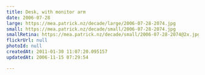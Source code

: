 ```yaml
---
title: Desk, with monitor arm
date: 2006-07-28
large: https://mea.patrick.nz/decade/large/2006-07-28-2074.jpg
small: https://mea.patrick.nz/decade/small/2006-07-28-2074.jpg
smallRetina: https://mea.patrick.nz/decade/small/2006-07-28-2074@2x.jpg
flickrUrl: null
photoId: null
createdAt: 2011-01-30 11:07:20.095157
updatedAt: 2006-11-15 07:29:54

---
```


